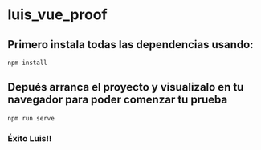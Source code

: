 # luis_vue_proof

## Primero instala todas las dependencias usando:
```
npm install
```

## Depués arranca el proyecto y visualizalo en tu navegador para poder comenzar tu prueba
```
npm run serve
```

### Éxito Luis!!